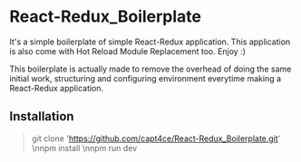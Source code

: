 
# React-Redux_Boilerplate
It's a simple boilerplate of simple React-Redux application. This application is also come with Hot Reload Module Replacement too. Enjoy :)

This boilerplate is actually made to remove the overhead of doing the same initial work, structuring and configuring environment everytime making a React-Redux application.


## Installation
> git clone 'https://github.com/capt4ce/React-Redux_Boilerplate.git'
  \nnpm install
  \nnpm run dev
